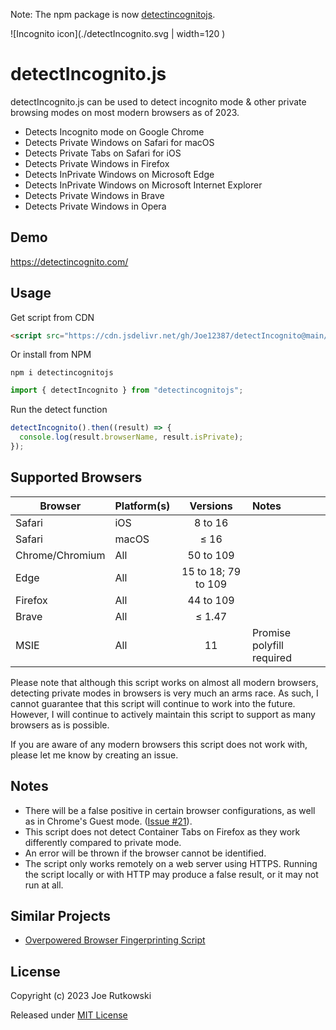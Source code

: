 Note: The npm package is now [detectincognitojs](https://www.npmjs.com/package/detectincognitojs "detectincognitojs").

![Incognito icon](./detectIncognito.svg | width=120 )

# detectIncognito.js

detectIncognito.js can be used to detect incognito mode & other private browsing modes on most modern browsers as of 2023.

- Detects Incognito mode on Google Chrome
- Detects Private Windows on Safari for macOS
- Detects Private Tabs on Safari for iOS
- Detects Private Windows in Firefox
- Detects InPrivate Windows on Microsoft Edge
- Detects InPrivate Windows on Microsoft Internet Explorer
- Detects Private Windows in Brave
- Detects Private Windows in Opera

## Demo

https://detectincognito.com/

## Usage

Get script from CDN

```html
<script src="https://cdn.jsdelivr.net/gh/Joe12387/detectIncognito@main/detectIncognito.min.js"></script>
```

Or install from NPM

```
npm i detectincognitojs
```

```javascript
import { detectIncognito } from "detectincognitojs";
```

Run the detect function

```javascript
detectIncognito().then((result) => {
  console.log(result.browserName, result.isPrivate);
});
```

## Supported Browsers

| Browser         | Platform(s) |      Versions       | Notes                     |
| --------------- | :---------- | :-----------------: | :------------------------ |
| Safari          | iOS         |       8 to 16       |                           |
| Safari          | macOS       |        ≤ 16         |                           |
| Chrome/Chromium | All         |      50 to 109      |                           |
| Edge            | All         | 15 to 18; 79 to 109 |                           |
| Firefox         | All         |      44 to 109      |                           |
| Brave           | All         |       ≤ 1.47        |                           |
| MSIE            | All         |         11          | Promise polyfill required |

Please note that although this script works on almost all modern browsers, detecting private modes in browsers is very much an arms race. As such, I cannot guarantee that this script will continue to work into the future. However, I will continue to actively maintain this script to support as many browsers as is possible.

If you are aware of any modern browsers this script does not work with, please let me know by creating an issue.

## Notes

- There will be a false positive in certain browser configurations, as well as in Chrome's Guest mode. ([Issue #21](https://github.com/Joe12387/detectIncognito/issues/21)).
- This script does not detect Container Tabs on Firefox as they work differently compared to private mode.
- An error will be thrown if the browser cannot be identified.
- The script only works remotely on a web server using HTTPS. Running the script locally or with HTTP may produce a false result, or it may not run at all.

## Similar Projects

- [Overpowered Browser Fingerprinting Script](https://github.com/Joe12387/OP-Fingerprinting-Script "Overpowered Browser Fingerprinting Script")

## License

Copyright (c) 2023 Joe Rutkowski

Released under [MIT License](https://opensource.org/license/mit-0/)
